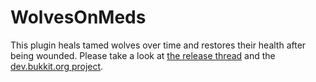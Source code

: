 # WolvesOnMeds

This plugin heals tamed wolves over time and restores their health after being wounded. Please take a look at
[the release thread](http://forums.bukkit.org/threads/28591) and the
[dev.bukkit.org project](http://dev.bukkit.org/server-mods/wolvesonmeds/).
